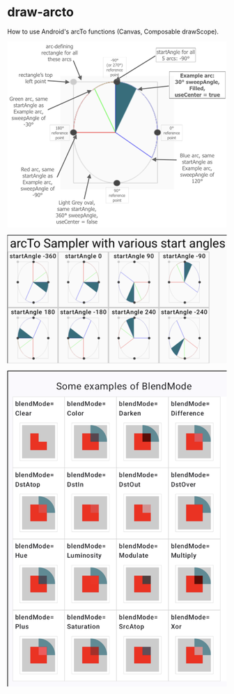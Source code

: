 # draw-arcto
How to use Android's arcTo functions (Canvas, Composable drawScope).

![Illustration of How the arc elements are labeled, with building elements: rectangle, sweepAngle, startAngle.](./drawArc_detailed_description.png)

![Sampler of various values of sweepAngles.](./drawArc_vary_startAngle.png)

![Illustration of the effect of blendMode in arcTo.](./drawArc_blendModes.png)



